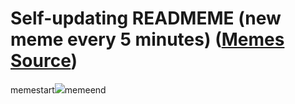 # Self-updating READMEME (new meme every 5 minutes) ([Memes Source](https://bramses.notion.site/a49c1e962b7646879176ac3b327b6533?v=4d1eda54b170483cb03a40f257231764))

memestart![](https://www.notion.so/image/https%3A%2F%2Fs3-us-west-2.amazonaws.com%2Fsecure.notion-static.com%2F5f674ed7-f1e2-45be-820a-ca76c7abe0c7%2F558B277B-1CD1-4E94-9CBA-E22AB38DB877.jpeg?table=block&id=0759e758-1bb0-4230-a13d-77002b23b0ee&cache=v2)memeend
